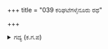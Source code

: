 +++
title = "039 ಕರಿಘಟೆಗಳೈನೂರು ರಥ"

+++

<details><summary>ಗದ್ಯ (ಕ.ಗ.ಪ) </summary>

39. ಐನೂರು ಆನೆಗಳು, ಸಾವಿರದ ಮುನ್ನೂರ ಎರಡು ರಥಗಳು, ಒಂದು ಸಾವಿರ ಕುದುರೆಗಳ ಸೈನ್ಯ, ಎಂಬತ್ತು ಸಾವಿರ ಸಂಖ್ಯೆಯ ಗರ್ವಿತರಾದ ಕಾಲಾಳುಗಳ ಸೈನ್ಯ ಯಮನ ಪಟ್ಟಣಕ್ಕೆ ಹೋದವು. ಪುನಃ ಸಾವಿರ ಕುದುರೆಗಳು, ನೂರು ರಥಗಳು, ಇನ್ನೂರೆಂಟು ಮದಗಜಗಳು, ಸಾವಿರ ಸಂಖ್ಯೆಯ ಪದಾತಿದಳದ ಸೈನ್ಯಿಕರು ನಿರ್ನಾಮರಾದರು.
</details>
